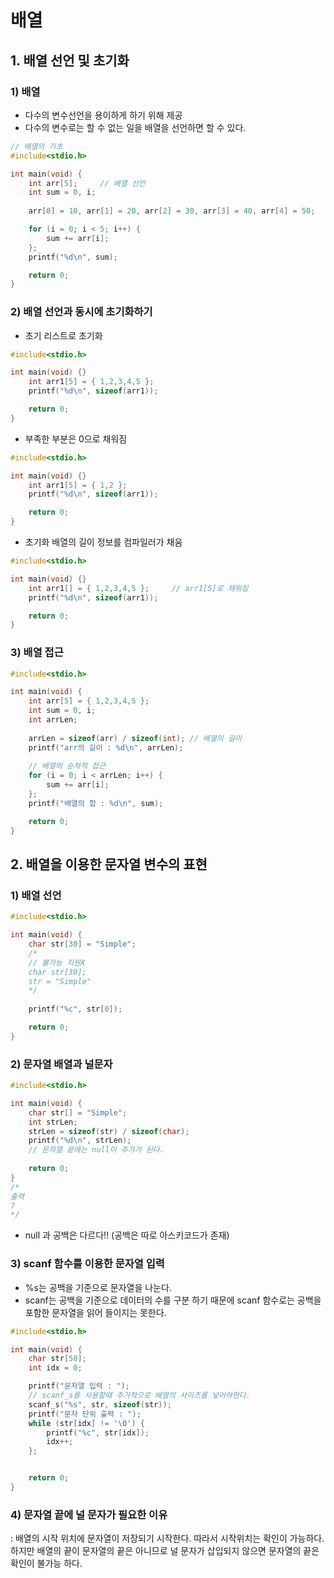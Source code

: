 # 배열

## 1. 배열 선언 및 초기화

### 1) 배열

* 다수의 변수선언을 용이하게 하기 위해 제공
* 다수의 변수로는 할 수 없는 일을 배열을 선언하면 할 수 있다.

```c
// 배열의 기초
#include<stdio.h>

int main(void) {
	int arr[5];		// 배열 선언
	int sum = 0, i;
	
	arr[0] = 10, arr[1] = 20, arr[2] = 30, arr[3] = 40, arr[4] = 50;

	for (i = 0; i < 5; i++) {
		sum += arr[i];
	};
	printf("%d\n", sum);

	return 0;
}
```



### 2) 배열 선언과 동시에 초기화하기

* 초기 리스트로 초기화

```c
#include<stdio.h>

int main(void) {}
	int arr1[5] = { 1,2,3,4,5 };
	printf("%d\n", sizeof(arr1));

	return 0;
}
```

* 부족한 부분은 0으로 채워짐

```c
#include<stdio.h>

int main(void) {}
	int arr1[5] = { 1,2 };
	printf("%d\n", sizeof(arr1));

	return 0;
}
```

* 초기화 배열의 길이 정보를 컴파일러가 채움

```c
#include<stdio.h>

int main(void) {}
	int arr1[] = { 1,2,3,4,5 };		// arr1[5]로 채워짐
	printf("%d\n", sizeof(arr1));

	return 0;
}
```



### 3) 배열 접근

```c
#include<stdio.h>

int main(void) {
	int arr[5] = { 1,2,3,4,5 };
	int sum = 0, i;
	int arrLen;
 
	arrLen = sizeof(arr) / sizeof(int);	// 배열의 길이
	printf("arr의 길이 : %d\n", arrLen);
	
    // 배열의 순차적 접근
	for (i = 0; i < arrLen; i++) {
		sum += arr[i];
	};
	printf("배열의 합 : %d\n", sum);

	return 0;
}
```





## 2. 배열을 이용한 문자열 변수의 표현

### 1) 배열 선언

```c
#include<stdio.h>

int main(void) {
	char str[30] = "Simple";
    /*
    // 불가능 지원X
    char str[30];
    str = "Simple"
    */
    
	printf("%c", str[0]);

	return 0;
}
```

### 2) 문자열 배열과 널문자

```c
#include<stdio.h>

int main(void) {
	char str[] = "Simple";
	int strLen;
	strLen = sizeof(str) / sizeof(char);
	printf("%d\n", strLen);
	// 문자열 끝에는 null이 추가가 된다.
    
	return 0;
}
/*
출력
7
*/
```

* null 과 공백은 다르다!! (공백은 따로 아스키코드가 존재)

### 3) scanf 함수를 이용한 문자열 입력

* %s는 공백을 기준으로 문자열을 나눈다.
* scanf는 공백을 기준으로 데이터의 수를 구분 하기 때문에 scanf 함수로는 공백을 포함한 문자열을 읽어 들이지는 못한다.

```c
#include<stdio.h>

int main(void) {
	char str[50];
	int idx = 0;

	printf("문자열 입력 : ");
    // scanf_s를 사용할때 추가적으로 배열의 사이즈를 넣어야한다.
	scanf_s("%s", str, sizeof(str));
	printf("문자 단위 출력 : ");
	while (str[idx] != '\0') {
		printf("%c", str[idx]);
		idx++;
	};


	return 0;
}
```

### 4) 문자열 끝에 널 문자가 필요한 이유

: 배열의 시작 위치에 문자열이 저장되기 시작한다. 따라서 시작위치는 확인이 가능하다. 하지만 배열의 끝이 문자열의 끝은 아니므로 널 문자가 삽입되지 않으면 문자열의 끝은 확인이 불가능 하다.

